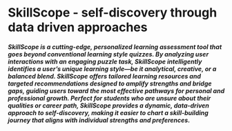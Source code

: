 # SkillScope - self-discovery through data driven approaches

##### SkillScope is a cutting-edge, personalized learning assessment tool that goes beyond conventional learning style quizzes. By analyzing user interactions with an engaging puzzle task, SkillScope intelligently identifies a user’s unique learning style—be it analytical, creative, or a balanced blend. SkillScope offers tailored learning resources and targeted recommendations designed to amplify strengths and bridge gaps, guiding users toward the most effective pathways for personal and professional growth. Perfect for students who are unsure about their qualities or career path, SkillScope provides a dynamic, data-driven approach to self-discovery, making it easier to chart a skill-building journey that aligns with individual strengths and preferences.
